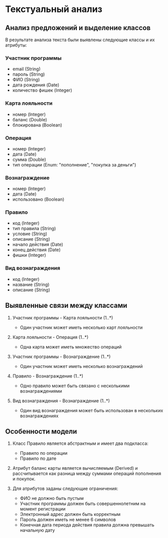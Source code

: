# Текстуальный анализ

## Анализ предложений и выделение классов

В результате анализа текста были выявлены следующие классы и их атрибуты:

### Участник программы
- email (String)
- пароль (String)
- ФИО (String)
- дата рождения (Date)
- количество фишек (Integer)

### Карта лояльности
- номер (Integer)
- баланс (Double)
- блокирована (Boolean)

### Операция
- номер (Integer)
- дата (Date)
- сумма (Double)
- тип операции (Enum: "пополнение", "покупка за деньги")

### Вознаграждение
- номер (Integer)
- дата (Date)
- использовано (Boolean)

### Правило
- код (Integer)
- тип правила (String)
- условие (String)
- описание (String)
- начало действия (Date)
- конец действия (Date)
- фишки (Integer)

### Вид вознаграждения
- код (Integer)
- название (String)
- описание (String)

## Выявленные связи между классами

1. Участник программы - Карта лояльности (1..*)
   - Один участник может иметь несколько карт лояльности

2. Карта лояльности - Операция (1..*)
   - Одна карта может иметь множество операций

3. Участник программы - Вознаграждение (1..*)
   - Один участник может иметь несколько вознаграждений

4. Правило - Вознаграждение (1..*)
   - Одно правило может быть связано с несколькими вознаграждениями

5. Вид вознаграждения - Вознаграждение (1..*)
   - Один вид вознаграждения может быть использован в нескольких вознаграждениях

## Особенности модели

1. Класс Правило является абстрактным и имеет два подкласса:
   - Правило по операции
   - Правило по дате

2. Атрибут баланс карты является вычисляемым (Derived) и рассчитывается как разница между суммами операций пополнения и покупок.

3. Для атрибутов заданы следующие ограничения:
   - ФИО не должно быть пустым
   - Участник программы должен быть совершеннолетним на момент регистрации
   - Электронный адрес должен быть корректным
   - Пароль должен иметь не менее 6 символов
   - Конечная дата периода действия правила должна превышать начальную дату 
